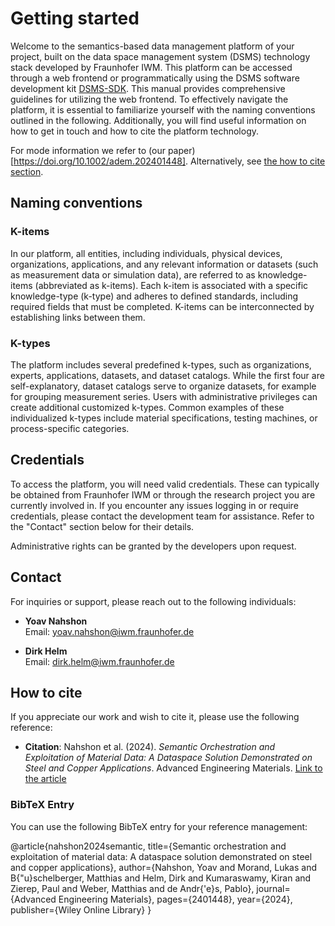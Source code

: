 # Getting started

Welcome to the semantics-based data management platform of your project, built on the data space management system (DSMS) technology stack developed by Fraunhofer IWM. This platform can be accessed through a web frontend or programmatically using the DSMS software development kit [DSMS-SDK](https://dsms-python-sdk.readthedocs.io/en/latest/). This manual provides comprehensive guidelines for utilizing the web frontend. To effectively navigate the platform, it is essential to familiarize yourself with the naming conventions outlined in the following. Additionally, you will find useful information on how to get in touch and how to cite the platform technology.

For mode information we refer to (our paper)[https://doi.org/10.1002/adem.202401448]. Alternatively, see [the how to cite section](#how-to-cite).

## Naming conventions

### K-items

In our platform, all entities, including individuals, physical devices, organizations, applications, and any relevant information or datasets (such as measurement data or simulation data), are referred to as knowledge-items (abbreviated as k-items). Each k-item is associated with a specific knowledge-type (k-type) and adheres to defined standards, including required fields that must be completed. K-items can be interconnected by establishing links between them.

### K-types

The platform includes several predefined k-types, such as organizations, experts, applications, datasets, and dataset catalogs. While the first four are self-explanatory, dataset catalogs serve to organize datasets, for example for grouping measurement series. Users with administrative privileges can create additional customized k-types. Common examples of these individualized k-types include material specifications, testing machines, or process-specific categories.

## Credentials

To access the platform, you will need valid credentials. These can typically be obtained from Fraunhofer IWM or through the research project you are currently involved in. If you encounter any issues logging in or require credentials, please contact the development team for assistance. Refer to the "Contact" section below for their details.

Administrative rights can be granted by the developers upon request.

## Contact

For inquiries or support, please reach out to the following individuals:

- **Yoav Nahshon**  
  Email: [yoav.nahshon@iwm.fraunhofer.de](mailto:yoav.nahshon@iwm.fraunhofer.de)

- **Dirk Helm**  
  Email: [dirk.helm@iwm.fraunhofer.de](mailto:dirk.helm@iwm.fraunhofer.de)

## How to cite

If you appreciate our work and wish to cite it, please use the following reference:

- **Citation**: Nahshon et al. (2024). *Semantic Orchestration and Exploitation of Material Data: A Dataspace Solution Demonstrated on Steel and Copper Applications*. Advanced Engineering Materials. [Link to the article](https://onlinelibrary.wiley.com/doi/full/10.1002/adem.202401448)

### BibTeX Entry
You can use the following BibTeX entry for your reference management:

@article{nahshon2024semantic, title={Semantic orchestration and exploitation of material data: A dataspace solution demonstrated on steel and copper applications}, author={Nahshon, Yoav and Morand, Lukas and B{"u}schelberger, Matthias and Helm, Dirk and Kumaraswamy, Kiran and Zierep, Paul and Weber, Matthias and de Andr{'e}s, Pablo}, journal={Advanced Engineering Materials}, pages={2401448}, year={2024}, publisher={Wiley Online Library} }